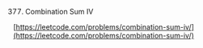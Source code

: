 377. Combination Sum IV

[https://leetcode.com/problems/combination-sum-iv/](https://leetcode.com/problems/combination-sum-iv/)
